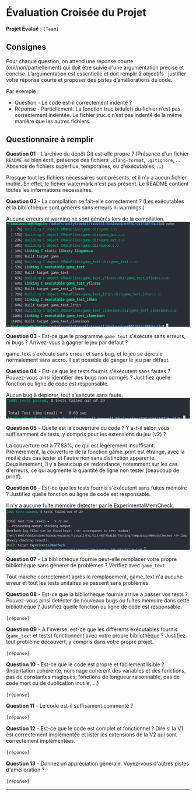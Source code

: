 # Évaluation Croisée du Projet

**Projet Évalué** : `[Team]`

## Consignes

Pour chaque question, on attend une réponse courte (oui/non/partiellement) qui
doit être suivie d'une argumentation précise et concise. L’argumentation est
essentielle et doit remplir 2 objectifs : justifier votre réponse courte et
proposer des pistes d’améliorations du code.

Par exemple :

* Question - Le code est-il correctement indenté ?
* Réponse - Partiellement. La fonction truc bidule() du fichier n’est pas
  correctement indentée. Le fichier truc.c n’est pas indenté de la même manière
  que les autres fichiers.

## Questionnaire à remplir

**Question 01** - L’archive du dépôt Git est-elle propre ? (Présence d'un
fichier `README.md` bien écrit, présence des fichiers `.clang-format`,
`.gitignore`, ... Absence de fichiers superflux, temporaires, ou d'exécutables,
...)

Presque tout les fichiers nécessaires sont présents, et il n'y a aucun fichier inutile. En effet, le fichier watermark n'est pas présent. Le README contient toutes les informations nécessaires.

**Question 02** - La compilation se fait-elle correctement ? (Les exécutables et
la bibliothèque sont générés sans erreurs ni warnings.)

Aucune erreurs ni warning ne sont générés lors de la compilation.
![Alt text](make.png)

**Question 03** - Est-ce que le programme `game_text` s'exécute sans erreurs, ni
bugs ? Arrivez-vous à gagner le jeu par défaut ?

game_text s'exécute sans erreur et sans bug, et le jeu se déroule normalement sans accro.
Il est possible de ganger le jeu par défaut.

**Question 04** - Est-ce que les tests fournis s'éxécutent sans fautes ?
Pouvez-vous ainsi identifier des bugs non corrigés ? Justifiez quelle fonction
ou ligne de code est responsable.

Aucun bug à déplorer, tout s'exécute sans faute.
![Alt text](ctest.png)

**Question 05** - Quelle est la couverture du code ? Y a-t-il selon vous
suffisamment de tests, y compris pour les extensions du jeu (v2) ?

La couverture est à 77.83%, ce qui est légèrement insuffisant.
Premèrement, la couverture de la fonction game_print est étrange, avec la moitié des cas tester et l'autre non sans distinction apparente.
Deuxièmement, Il y a beaucoup de redondance, notemment sur les cas d'erreurs, ce qui augmente la quantité de ligne non tester (beaucoup de printf).

**Question 06** - Est-ce que les tests fournis s'exécutent sans fuites mémoire ?
Justifiez quelle fonction ou ligne de code est responsable.

Il n'y a aucune fuite mémoire detecter par le ExperimentalMemCheck.
![Alt text](MemCheck.png)

**Question 07** - La bibliothèque fournie peut-elle remplacer votre propre
bibliothèque sans générer de problèmes ? Vérifiez avec `game_text`.

Tout marche correctement après le remplacement, game_text n'a aucune erreur et tout les tests unitaires se passent sans problèmes.

**Question 08** - Est-ce que la bibliothèque fournie arrive à passer vos tests ?
Pouvez-vous ainsi detécter de nouveaux bugs ou fuites mémoire dans cette
bibliothèque ? Justifiez quelle fonction ou ligne de code est responsable.

`[réponse]`

**Question 09** - A l'inverse, est-ce que les différents exécutables fournis
(`game_text` et tests) fonctionnent avec votre propre bibliothèque ? Justifiez
tout problème découvert, y compris dans votre propre projet.

`[réponse]`

**Question 10** - Est-ce que le code est propre et facilement lisible ?
(Indentation cohérente, nommage cohérent des variables et des fonctions, pas de
constantes magiques, fonctions de longueur raisonnable, pas de code mort ou de
duplication inutile, ...)

`[réponse]`

**Question 11** - Le code est-il suffisament commenté ?

`[réponse]`

**Question 12** - Est-ce que le code est complet et fonctionnel ? Dire si la V1
est correctement implémentée et lister les extensions de la V2 qui sont
correctement implémentées.

`[réponse]`

**Question 13** - Donnez un appréciation générale. Voyez-vous d'autres pistes
d'amélioration ?

`[réponse]`

---
